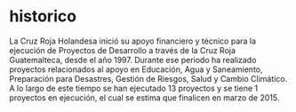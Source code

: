 # historico
La Cruz Roja Holandesa inició su apoyo financiero y técnico para la ejecución de Proyectos de Desarrollo a través de la Cruz Roja Guatemalteca, desde el año 1997. Durante ese periodo ha realizado proyectos relacionados al apoyo en Educación, Agua y Saneamiento, Preparación para Desastres, Gestión de Riesgos, Salud y Cambio Climático.  A lo largo de este tiempo se han ejecutado 13 proyectos y se tiene 1 proyectos en ejecución, el cual se estima que finalicen en marzo de 2015.
